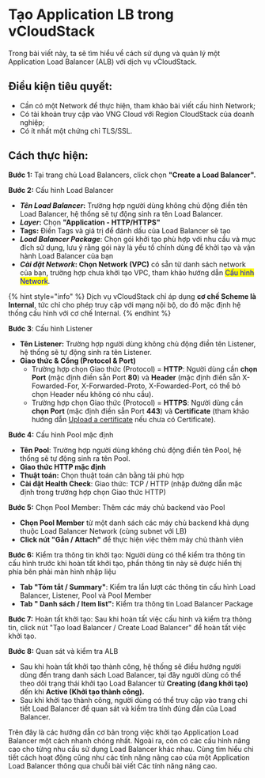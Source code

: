 # Tạo Application LB trong vCloudStack

Trong bài viết này, ta sẽ tìm hiểu về cách sử dụng và quản lý một Application Load Balancer (ALB) với dịch vụ vCloudStack.

## **Điều kiện tiêu quyết:**

* Cần có một Network để thực hiện, tham khảo bài viết cấu hình Network;
* Có tài khoản truy cập vào VNG Cloud với Region CloudStack của doanh nghiệp;
* Có ít nhất một chứng chỉ TLS/SSL.

## **Cách thực hiện:**

**Bước 1:** Tại trang chủ Load Balancers, click chọn **"Create a Load Balancer".**

**Bước 2:** Cấu hình Load Balancer

* _**Tên Load Balancer**_**:** Trường hợp người dùng không chủ động điền tên Load Balancer, hệ thống sẽ tự động sinh ra tên Load Balancer.
* _**Layer**_**:** Chọn **"Application - HTTP/HTTPS"**
* **Tags:** Điền Tags và giá trị để đánh dấu của Load Balancer sẽ tạo
* _**Load Balancer Package**_: Chọn gói khởi tạo phù hợp với nhu cầu và mục đích sử dụng, lưu ý rằng gói này là yếu tố chính dùng để khởi tạo và vận hành Load Balancer của bạn
* _**Cài đặt Network**_**: Chọn Network (VPC)** có sẵn từ danh sách network của bạn, trường hợp chưa khởi tạo VPC, tham khảo hướng dẫn <mark style="color:blue;">Cấu hình Network</mark>.

{% hint style="info" %}
Dịch vụ vCloudStack chỉ áp dụng **cơ chế Scheme là Internal**, tức chỉ cho phép truy cập với mạng nội bộ, do đó mặc định hệ thống cấu hình với cơ chế Internal.
{% endhint %}

**Bước 3**: Cấu hình Listener

* **Tên Listener:** Trường hợp người dùng không chủ động điền tên Listener, hệ thống sẽ tự động sinh ra tên Listener.
* **Giao thức & Cổng (Protocol & Port)**
  * Trường hợp chọn Giao thức (Protocol) = **HTTP**: Người dùng cần **chọn Port** (mặc định điền sẵn Port **80**) và **Header** (mặc định điền sẵn X-Fowarded-For, X-Forwarded-Proto, X-Fowarded-Port, có thể bỏ chọn Header nếu không có nhu cầu).
  * Trường hợp chọn Giao thức (Protocol) = **HTTPS**: Người dùng cần **chọn Port** (mặc định điền sẵn Port **443**) và **Certificate** (tham khảo hướng dẫn [Upload a certificate](../../../../vserver/compute-hcm03-1a/vlb-load-balancer-new-version/application-load-balancer/certificate/upload-a-certificate.md) nếu chưa có Certificate).

**Bước 4:** Cấu hình Pool mặc định

* **Tên Pool**: Trường hợp người dùng không chủ động điền tên Pool, hệ thống sẽ tự động sinh ra tên Pool.
* **Giao thức HTTP mặc định**
* **Thuật toán:** Chọn thuật toán cân bằng tải phù hợp
* **Cài đặt Health Check**: Giao thức: TCP / HTTP (nhập đường dẫn mặc định trong trường hợp chọn Giao thức HTTP)

**Bước 5:** Chọn Pool Member: Thêm các máy chủ backend vào Pool

* **Chọn Pool Member** từ một danh sách các máy chủ backend khả dụng thuộc Load Balancer Network (cùng subnet với LB)
* **Click nút "Gắn / Attach"** để thực hiện việc thêm máy chủ thành viên

**Bước 6:** Kiểm tra thông tin khởi tạo: Người dùng có thể kiểm tra thông tin cấu hình trước khi hoàn tất khởi tạo, phần thông tin này sẽ được hiển thị phía bên phải màn hình nhập liệu

* **Tab "Tóm tắt / Summary"**: Kiểm tra lần lượt các thông tin cấu hình Load Balancer, Listener, Pool và Pool Member
* **Tab " Danh sách / Item list":** Kiểm tra thông tin Load Balancer Package&#x20;

**Bước 7:** Hoàn tất khởi tạo: Sau khi hoàn tất việc cấu hình và kiểm tra thông tin, click nút "Tạo load Balancer / Create Load Balancer" để hoàn tất việc khởi tạo.

**Bước 8:** Quan sát và kiểm tra ALB

* Sau khi hoàn tất khởi tạo thành công, hệ thống sẽ điều hướng người dùng đến trang danh sách Load Balancer, tại đây người dùng có thể theo dõi trạng thái khởi tạo Load Balancer từ **Creating (đang khởi tạo)** đến khi **Active (Khởi tạo thành công).**
* Sau khi khởi tạo thành công, người dùng có thể truy cập vào trang chi tiết Load Balancer để quan sát và kiểm tra tính đúng đắn của Load Balancer.

Trên đây là các hướng dẫn cơ bản trong việc khởi tạo Application Load Balancer một cách nhanh chóng nhất. Ngoài ra, còn có các cấu hình nâng cao cho từng nhu cầu sử dụng Load Balancer khác nhau. Cùng tìm hiểu chi tiết cách hoạt động cũng như các tính năng nâng cao của một Application Load Balancer thông qua chuỗi bài viết Các tính năng nâng cao.

